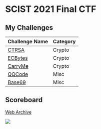 # SCIST 2021 Final CTF

## My Challenges

| Challenge Name              | Category |
| --------------------------- | -------- |
| [CTRSA](./Crypto/CTRSA)     | Crypto   |
| [ECBytes](./Crypto/ECBytes) | Crypto   |
| [CarryMe](./Crypto/CarryMe) | Crypto   |
| [QQCode](./Misc/QQCode)     | Misc     |
| [Base69](./Misc/Base69)     | Misc     |


## Scoreboard

[Web Archive](http://web.archive.org/web/20210723050204/https://ctf.scist.org/scoreboard)

![](https://i.imgur.com/oFfJjZL.png)

